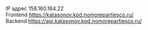 IP адрес 158.160.164.22 <br/>
Frontend https://katasonov.kpd.nomorepartiesco.ru/ <br/>
Backend https://api.katasonov.kpd.nomorepartiesco.ru/